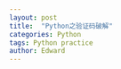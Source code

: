 ```yaml
---
layout: post
title:  "Python之验证码破解"
categories: Python
tags: Python practice
author: Edward
---
```


